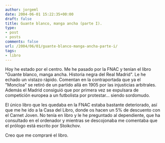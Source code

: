 ```yaml
---
author: jorgeml
date: 2004-06-01 15:22:35+00:00
draft: false
title: Guante blanco, manga ancha (parte I).
type: 
- post
- posts
comments: false
url: /2004/06/01/guante-blanco-manga-ancha-parte-i/
tags:
- libro
---
```


Hoy he estado por el centro. Me he pasado por la FNAC y tenían el libro "Guante blanco, manga ancha. Historia negra del Real Madrid". Le he echado un vistazo rápido. Comentan en la contraportada que ya el "Moncloa" se retiró de un partido allá en 1905 por las injusticias arbitrales. Además el Madrid consiguió que por primera vez se expulsara de competición europea a un futbolista por protestar... siendo sordomudo.

El único libro que les quedaba en la FNAC estaba bastante deteriorado, así que me he ido a la Casa del Libro, donde os hacen un 5% de descuento con el Carnet Joven. No tenía en libro y le he preguntado al dependiente, que ha consultado en el ordenador y mientras se descojonaba me comentaba que el prólogo está escrito por Stoikchov.

Creo que me compraré el libro.
